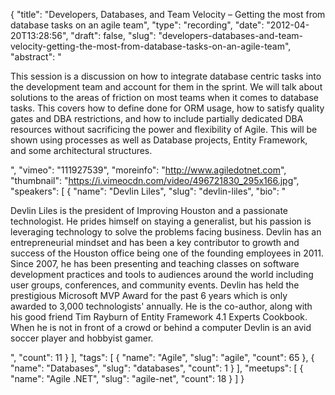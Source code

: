 {
  "title": "Developers, Databases, and Team Velocity – Getting the most from database tasks on an agile team",
  "type": "recording",
  "date": "2012-04-20T13:28:56",
  "draft": false,
  "slug": "developers-databases-and-team-velocity-getting-the-most-from-database-tasks-on-an-agile-team",
  "abstract": "<p>This session is a discussion on how to integrate database centric tasks into the development team and account for them in the sprint. We will talk about solutions to the areas of friction on most teams when it comes to database tasks. This covers how to define done for ORM usage, how to satisfy quality gates and DBA restrictions, and how to include partially dedicated DBA resources without sacrificing the power and flexibility of Agile. This will be shown using processes as well as Database projects, Entity Framework, and some architectural structures.</p>",
  "vimeo": "111927539",
  "moreinfo": "http://www.agiledotnet.com",
  "thumbnail": "https://i.vimeocdn.com/video/496721830_295x166.jpg",
  "speakers": [
    {
      "name": "Devlin Liles",
      "slug": "devlin-liles",
      "bio": "<p>Devlin Liles is the president of Improving Houston and a passionate technologist. He prides himself on staying a generalist, but his passion is leveraging technology to solve the problems facing business. Devlin has an entrepreneurial mindset and has been a key contributor to growth and success of the Houston office being one of the founding employees in 2011. Since 2007, he has been presenting and teaching classes on software development practices and tools to audiences around the world including user groups, conferences, and community events. Devlin has held the prestigious Microsoft MVP Award for the past 6 years which is only awarded to 3,000 technologists' annually. He is the co-author, along with his good friend Tim Rayburn of Entity Framework 4.1 Experts Cookbook. When he is not in front of a crowd or behind a computer Devlin is an avid soccer player and hobbyist gamer.</p>",
      "count": 11
    }
  ],
  "tags": [
    {
      "name": "Agile",
      "slug": "agile",
      "count": 65
    },
    {
      "name": "Databases",
      "slug": "databases",
      "count": 1
    }
  ],
  "meetups": [
    {
      "name": "Agile .NET",
      "slug": "agile-net",
      "count": 18
    }
  ]
}
